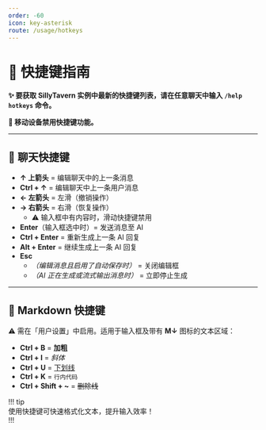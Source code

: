 ```yaml
---  
order: -60  
icon: key-asterisk  
route: /usage/hotkeys  
---  
```


# 🚀 快捷键指南  

**✨ 要获取 SillyTavern 实例中最新的快捷键列表，请在任意聊天中输入 `/help hotkeys` 命令。**  

**📱 移动设备禁用快捷键功能。**  

---

## 💬 聊天快捷键  

*   **↑ 上箭头** = 编辑聊天中的上一条消息  
*   **Ctrl + ↑** = 编辑聊天中上一条用户消息  
*   **← 左箭头** = 左滑（撤销操作）  
*   **→ 右箭头** = 右滑（恢复操作）  
    *   ⚠️ 输入框中有内容时，滑动快捷键禁用  
*   **Enter**（输入框选中时）= 发送消息至 AI  
*   **Ctrl + Enter** = 重新生成上一条 AI 回复  
*   **Alt + Enter** = 继续生成上一条 AI 回复  
*   **Esc**  
    *   *（编辑消息且启用了自动保存时）* = 关闭编辑框  
    *   *（AI 正在生成或流式输出消息时）* = 立即停止生成  

---

## 📝 Markdown 快捷键  

⚠️ 需在「用户设置」中启用。适用于输入框及带有 **M↓** 图标的文本区域：  

*   **Ctrl + B** = **加粗**  
*   **Ctrl + I** = *斜体*  
*   **Ctrl + U** = <u>下划线</u>  
*   **Ctrl + K** = `行内代码`  
*   **Ctrl + Shift + ~** = ~~删除线~~  

!!! tip  
    使用快捷键可快速格式化文本，提升输入效率！  
!!!